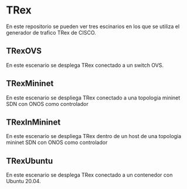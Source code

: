 # TRex 
En este repositorio se pueden ver tres escinarios en los que se utiliza el generador de trafico TRex de CISCO.

## TRexOVS
En este escenario se desplega TRex conectado a un switch OVS.

## TRexMininet
En este escenario se despliega TRex conectado a una topologia mininet SDN con ONOS como controlador  

## TRexInMininet
En este escenario se despliega TRex dentro de un host de una topologia mininet SDN con ONOS como controlador  

## TRexUbuntu
En este escenario se desplega TRex conectado a un contenedor con Ubuntu 20.04. 